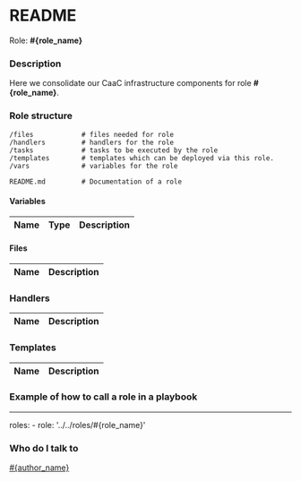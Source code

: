 # README #

Role:  **#{role_name}** 

### Description ###

Here we consolidate our CaaC infrastructure components for role **#{role_name}**.

### Role structure ###

```
/files            # files needed for role       
/handlers         # handlers for the role
/tasks            # tasks to be executed by the role
/templates        # templates which can be deployed via this role.
/vars             # variables for the role

README.md         # Documentation of a role
```

#### Variables ####

| Name | Type | Description  |
|---|---|---|

#### Files ####

| Name | Description  |
|---|---|

### Handlers ###

| Name | Description  |
|---|---|

### Templates ###

| Name | Description  |
|---|---|


### Example of how to call a role in a playbook ###

---
  roles:
    - role: '../../roles/#{role_name}'



### Who do I talk to ###

[#{author_name}](mailto:#{author_email})